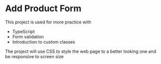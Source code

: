 # Add Product Form

This project is used for more practice with
- TypeScript
- Form validation
- Introduction to custom classes

The project will use CSS to style the web page to a better looking one and
be responsive to screen size